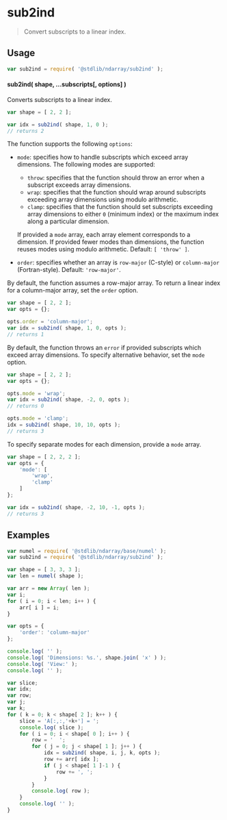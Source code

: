 # sub2ind

> Convert subscripts to a linear index.

<!-- Section to include introductory text. Make sure to keep an empty line after the intro `section` element and another before the `/section` close. -->

<section class="intro">

</section>

<!-- /.intro -->

<!-- Package usage documentation. -->

<section class="usage">

## Usage

```javascript
var sub2ind = require( '@stdlib/ndarray/sub2ind' );
```

#### sub2ind( shape, ...subscripts\[, options] )

Converts subscripts to a linear index.

```javascript
var shape = [ 2, 2 ];

var idx = sub2ind( shape, 1, 0 );
// returns 2
```

The function supports the following `options`:

-   `mode`: specifies how to handle subscripts which exceed array dimensions. The following modes are supported:

    -   `throw`: specifies that the function should throw an error when a subscript exceeds array dimensions.
    -   `wrap`: specifies that the function should wrap around subscripts exceeding array dimensions using modulo arithmetic.
    -   `clamp`: specifies that the function should set subscripts exceeding array dimensions to either `0` (minimum index) or the maximum index along a particular dimension.

    If provided a `mode` array, each array element corresponds to a dimension. If provided fewer modes than dimensions, the function reuses modes using modulo arithmetic. Default: `[ 'throw' ]`.

-   `order`: specifies whether an array is `row-major` (C-style) or `column-major` (Fortran-style). Default: `'row-major'`.

By default, the function assumes a row-major array. To return a linear index for a column-major array, set the `order` option.

```javascript
var shape = [ 2, 2 ];
var opts = {};

opts.order = 'column-major';
var idx = sub2ind( shape, 1, 0, opts );
// returns 1
```

By default, the function throws an `error` if provided subscripts which exceed array dimensions. To specify alternative behavior, set the `mode` option.

```javascript
var shape = [ 2, 2 ];
var opts = {};

opts.mode = 'wrap';
var idx = sub2ind( shape, -2, 0, opts );
// returns 0

opts.mode = 'clamp';
idx = sub2ind( shape, 10, 10, opts );
// returns 3
```

To specify separate modes for each dimension, provide a `mode` array.

```javascript
var shape = [ 2, 2, 2 ];
var opts = {
    'mode': [
        'wrap',
        'clamp'
    ]
};

var idx = sub2ind( shape, -2, 10, -1, opts );
// returns 3
```

</section>

<!-- /.usage -->

<!-- Package usage notes. Make sure to keep an empty line after the `section` element and another before the `/section` close. -->

<section class="notes">

</section>

<!-- /.notes -->

<!-- Package usage examples. -->

<section class="examples">

## Examples

<!-- eslint no-undef: "error" -->

```javascript
var numel = require( '@stdlib/ndarray/base/numel' );
var sub2ind = require( '@stdlib/ndarray/sub2ind' );

var shape = [ 3, 3, 3 ];
var len = numel( shape );

var arr = new Array( len );
var i;
for ( i = 0; i < len; i++ ) {
    arr[ i ] = i;
}

var opts = {
    'order': 'column-major'
};

console.log( '' );
console.log( 'Dimensions: %s.', shape.join( 'x' ) );
console.log( 'View:' );
console.log( '' );

var slice;
var idx;
var row;
var j;
var k;
for ( k = 0; k < shape[ 2 ]; k++ ) {
    slice = 'A[:,:,'+k+'] = ';
    console.log( slice );
    for ( i = 0; i < shape[ 0 ]; i++ ) {
        row = '  ';
        for ( j = 0; j < shape[ 1 ]; j++ ) {
            idx = sub2ind( shape, i, j, k, opts );
            row += arr[ idx ];
            if ( j < shape[ 1 ]-1 ) {
                row += ', ';
            }
        }
        console.log( row );
    }
    console.log( '' );
}
```

</section>

<!-- /.examples -->

<!-- Section to include cited references. If references are included, add a horizontal rule *before* the section. Make sure to keep an empty line after the `section` element and another before the `/section` close. -->

<section class="references">

</section>

<!-- /.references -->

<!-- Section for all links. Make sure to keep an empty line after the `section` element and another before the `/section` close. -->

<section class="links">

</section>

<!-- /.links -->
